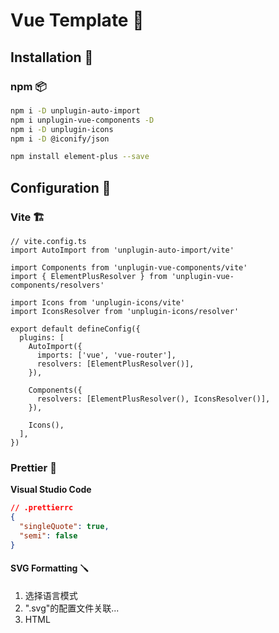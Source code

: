 # Vue Template 💮

## Installation 🔧

### npm 📦

```BASH
npm i -D unplugin-auto-import
npm i unplugin-vue-components -D
npm i -D unplugin-icons
npm i -D @iconify/json

npm install element-plus --save
```

## Configuration 📝

### Vite 🏗️

```JS
// vite.config.ts
import AutoImport from 'unplugin-auto-import/vite'

import Components from 'unplugin-vue-components/vite'
import { ElementPlusResolver } from 'unplugin-vue-components/resolvers'

import Icons from 'unplugin-icons/vite'
import IconsResolver from 'unplugin-icons/resolver'

export default defineConfig({
  plugins: [
    AutoImport({
      imports: ['vue', 'vue-router'],
      resolvers: [ElementPlusResolver()],
    }),

    Components({
      resolvers: [ElementPlusResolver(), IconsResolver()],
    }),

    Icons(),
  ],
})
```

### Prettier 🪮

**Visual Studio Code**

```JSON
// .prettierrc
{
  "singleQuote": true,
  "semi": false
}
```

#### SVG Formatting 🪛

1. 选择语言模式
2. ".svg"的配置文件关联...
3. HTML
